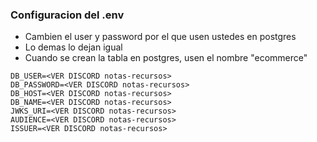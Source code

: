 ### Configuracion del .env

- Cambien el user y password por el que usen ustedes en postgres
- Lo demas lo dejan igual
- Cuando se crean la tabla en postgres, usen el nombre "ecommerce"

```
DB_USER=<VER DISCORD notas-recursos>
DB_PASSWORD=<VER DISCORD notas-recursos>
DB_HOST=<VER DISCORD notas-recursos>
DB_NAME=<VER DISCORD notas-recursos>
JWKS_URI=<VER DISCORD notas-recursos>
AUDIENCE=<VER DISCORD notas-recursos>
ISSUER=<VER DISCORD notas-recursos>
```
